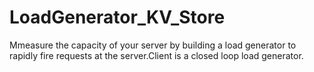 # LoadGenerator_KV_Store
Mmeasure the capacity of your server by building a load generator to rapidly fire requests at the server.Client is a closed loop load generator.
